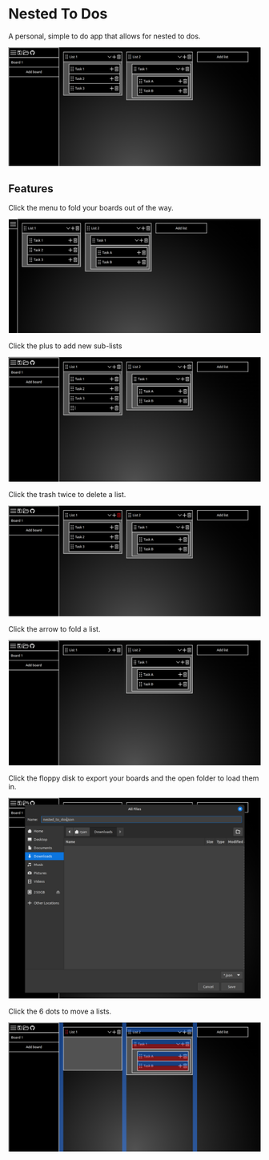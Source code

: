 # Nested To Dos

A personal, simple to do app that allows for nested to dos.

![screenshot](./screenshot.png)

## Features
Click the menu to fold your boards out of the way.

![fold boards](./fold_boards.png)

Click the plus to add new sub-lists

![plus](./plus.png)

Click the trash twice to delete a list.

![delete](./delete.png)

Click the arrow to fold a list.

![fold](./fold.png)

Click the floppy disk to export your boards and the open folder to load them in.

![save](./save.png)

Click the 6 dots to move a lists.

![move](./move.png)